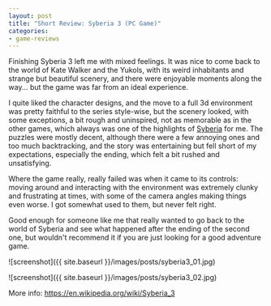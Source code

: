 ```yaml
---
layout: post
title: "Short Review: Syberia 3 (PC Game)"
categories:
- game-reviews
---
```


<p>
Finishing Syberia 3 left me with mixed feelings. It was nice to come back to the world of Kate Walker and the Yukols, with its weird inhabitants and strange but beautiful scenery, and there were enjoyable moments along the way... but the game was far from an ideal experience.
</p>
<p>
I quite liked the character designs, and the move to a full 3d environment was pretty faithful to the series style-wise, but the scenery looked, with some exceptions, a bit rough and uninspired, not as memorable as in the other games, which always was one of the highlights of <a href="http://blog.binarynonsense.com/2018/09/02/short-review-syberia-pc/">Syberia</a> for me. The puzzles were mostly decent, although there were a few annoying ones and too much backtracking, and the story was entertaining but fell short of my expectations, especially the ending, which felt a bit rushed and unsatisfying. 
</p>
<p>
Where the game really, really failed was when it came to its controls: moving around and interacting with the environment was extremely clunky and frustrating at times, with some of the camera angles making things even worse. I got somewhat used to them, but never felt right.
</p>
<p>
Good enough for someone like me that really wanted to go back to the world of Syberia and see what happened after the ending of the second one, but wouldn't recommend it if you are just looking for a good adventure game.
</p>


![screenshot]({{ site.baseurl }}/images/posts/syberia3_01.jpg)

![screenshot]({{ site.baseurl }}/images/posts/syberia3_02.jpg)


<p>More info: <a href="https://en.wikipedia.org/wiki/Syberia_3">https://en.wikipedia.org/wiki/Syberia_3</a><p>
